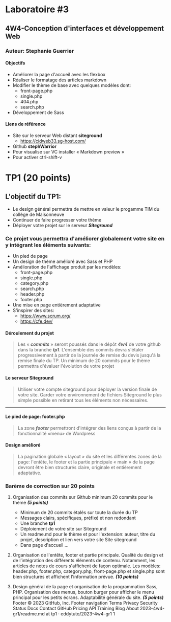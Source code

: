 # Laboratoire #3
## 4W4-Conception d'interfaces et développement Web
### Auteur: Stephanie Guerrier

#### Objectifs
- Améliorer la page d'accueil avec les flexbox
- Réaliser le formatage des articles markdown
- Modifier le thème de base avec quelques modèles dont:
    - front-page.php
    - single.php
    - 404.php
    - search.php
- Développement de Sass  

#### Liens de référence
- Site sur le serveur Web distant **siteground**
    - https://cidweb33.sg-host.com/
- Github **stephWarrior**
- Pour visualise sur VC installer « Markdown preview »
- Pour activer ctrl-shift-v

# TP1 (20 points)

## L\'objectif du TP1:

- Le design général permettra de mettre en valeur le progamme TIM du collège de Maisonneuve
- Continuer de faire progresser votre thème
- Déployer votre projet sur le serveur **_Siteground_**

### Ce projet vous permettra d\'améliorer globalement votre site en y intégrant les éléments suivants:

- Un pied de page
- Un design de thème amélioré avec Sass et PHP
- Amélioration de l'affichage produit par les modèles:
  - front-page.php
  - single.php
  - category.php
  - search.php
  - header.php
  - footer.php
- Une mise en page entièrement adaptative
- S'inspirer des sites:
  - https://www.scrum.org/
  - https://cfe.dev/

#### Déroulement du projet

> Les « **_commits_** » seront poussés dans le dépôt **_4w4_** de votre github dans la branche **_tp1_**.
> L\'ensemble des commits devra s\'étaler progressivement à partir de la journée de remise du devis jusqu\'à la remise finale du TP.
> Un minimum de 20 commits pour le thème permettra d\'évaluer l\'évolution de votre projet
#### Le serveur Siteground

> Utiliser votre compte siteground pour déployer la version finale de votre site.
> Garder votre environnement de fichiers Siteground le plus simple possible en retirant tous les éléments non nécessaires.
---

#### Le pied de page: footer.php

> La zone **_footer_** permettront d\'intégrer des liens conçus à partir de la fonctionnalité «menu» de Wordpress
#### Design amélioré

> La pagination globale « layout » du site et les différentes zones de la page: l'entête, le footer et la partie principale « main » de la page devront être bien structurés claire, originale et entièrement adaptative.
### Barème de correction sur 20 points

1. Organisation des commits sur Github minimum 20 commits pour le thème **_(5 points)_**

   - Minimum de 20 commits étalés sur toute la durée du TP
   - Messages clairs, spécifiques, préfixé et non redondant
   - Une branche **tp1**
   - Déploiement de votre site sur Siteground
   - Un readme.md pour le thème et pour l'extension: auteur, titre du projet, description et lien vers votre site Site siteground
   - Dans page d'accueil ...

2. Organisation de l'entête, footer et partie principale. Qualité du design et de l’intégration des différents éléments de contenu. Notamment, les articles de notes de cours s'affichent de façon optimale. Les modèles: header.php, footer.php, category.php, front-page.php et single.php sont bien structurés et affichent l'information prévue. **_(10 points)_**
3. Design général de la page et organisation de la programmation Sass, PHP. Organisation des menus, bouton burger pour afficher le menu principal pour les petits écrans. Adaptabilité générale du site. **_(5 points)_**
Footer
© 2023 GitHub, Inc.
Footer navigation
Terms
Privacy
Security
Status
Docs
Contact GitHub
Pricing
API
Training
Blog
About
2023-4w4-gr1/readme.md at tp1 · eddytuto/2023-4w4-gr1 
1

